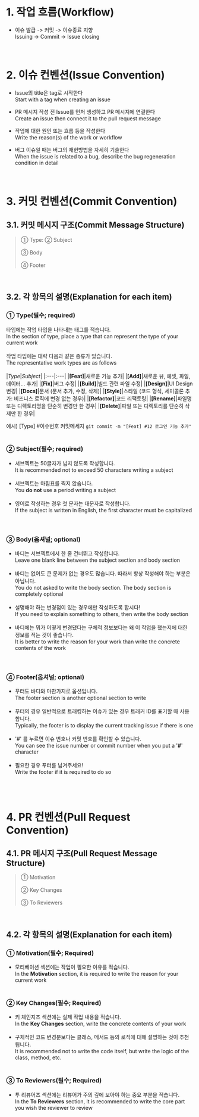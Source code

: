 # 1. 작업 흐름(Workflow)
- 이슈 발급 -> 커밋 -> 이슈종료 지향<br>Issuing -> Commit -> Issue closing<br><br><br>

# 2. 이슈 컨벤션(Issue Convention)
- Issue의 title은 tag로 시작한다<br>Start with a tag when creating an issue

- PR 메시지 작성 전 Issue를 먼저 생성하고 PR 메시지에 연결한다<br>Create an issue then connect it to the pull request message

- 작업에 대한 원인 또는 흐름 등을 작성한다<br>Write the reason(s) of the work or workflow

- 버그 이슈일 때는 버그의 재현방법을 자세히 기술한다<br>When the issue is related to a bug, describe the bug regeneration condition in detail<br><br><br>

# 3. 커밋 컨벤션(Commit Convention)
## 3.1. 커밋 메시지 구조(Commit Message Structure)<br>

> ① Type: ② Subject<br><br>
> ③ Body<br><br>
> ④ Footer

<br>

## 3.2. 각 항목의 설명(Explanation for each item)
### ① Type(필수; required)
타입에는 작업 타입을 나타내는 태그를 적습니다.<br>In the section of type, place a type that can represent the type of your current work<br><br>
작업 타입에는 대략 다음과 같은 종류가 있습니다.<br>The representative work types are as follows<br><br>
|*Type*|*Subject*|
|:---|:---|
|**[Feat]**|새로운 기능 추가|
|**[Add]**|새로운 뷰, 에셋, 파일, 데이터... 추가|
|**[Fix]**|버그 수정|
|**[Build]**|빌드 관련 파일 수정|
|**[Design]**|UI Design 변경|
|**[Docs]**|문서 (문서 추가, 수정, 삭제)|
|**[Style]**|스타일 (코드 형식, 세미콜론 추가: 비즈니스 로직에 변경 없는 경우)|
|**[Refactor]**|코드 리팩토링|
|**[Rename]**|파일명 또는 디렉토리명을 단순히 변경만 한 경우|
|**[Delete]**|파일 또는 디렉토리를 단순히 삭제만 한 경우|

예시) [Type] #이슈번호 커밋메세지 `git commit -m "[Feat] #12 로그인 기능 추가"`<br><br>

### ② Subject(필수; required)
- 서브젝트는 50글자가 넘지 않도록 작성합니다.<br>It is recommended not to exceed 50 characters writing a subject<br><br>
- 서브젝트는 마침표를 찍지 않습니다.<br>You **do not** use a period writing a subject<br><br>
- 영어로 작성하는 경우 첫 문자는 대문자로 작성합니다.<br>If the subject is written in English, the first character must be capitalized<br>
<br><br>

### ③ Body(옵셔널; optional)
- 바디는 서브젝트에서 한 줄 건너뛰고 작성합니다.<br>Leave one blank line between the subject section and body section<br><br>
- 바디는 없어도 큰 문제가 없는 경우도 많습니다. 따라서 항상 작성해야 하는 부분은 아닙니다.<br>You do not asked to write the body section. The body section is completely optional<br><br>
- 설명해야 하는 변경점이 있는 경우에만 작성하도록 합시다!<br>If you need to explain something to others, then write the body section<br><br>
- 바디에는 뭐가 어떻게 변경됐다는 구체적 정보보다는 왜 이 작업을 했는지에 대한 정보를 적는 것이 좋습니다.<br>It is better to write the reason for your work than write the concrete contents of the work<br>
<br><br>

### ④ Footer(옵셔널; optional)
- 푸터도 바디와 마찬가지로 옵션입니다.<br>The footer section is another optional section to write<br><br>
- 푸터의 경우 일반적으로 트래킹하는 이슈가 있는 경우 트래커 ID를 표기할 때 사용합니다.<br>Typically, the footer is to display the current tracking issue if there is one<br><br>
- '#' 를 누르면 이슈 번호나 커밋 번호를 확인할 수 있습니다.<br>You can see the issue number or commit number when you put a '**#**' character<br><br>
- 필요한 경우 푸터를 남겨주세요!<br>Write the footer if it is required to do so<br>
<br><br><br>



# 4. PR 컨벤션(Pull Request Convention)
## 4.1. PR 메시지 구조(Pull Request Message Structure)
> ① Motivation<br><br>
> ② Key Changes<br><br>
> ③ To Reviewers

<br>

## 4.2. 각 항목의 설명(Explanation for each item)
### ① Motivation(필수; Required)
- 모티베이션 섹션에는 작업이 필요한 이유를 적습니다.<br>In the **Motivation** section, it is required to write the reason for your current work<br><br>

### ② Key Changes(필수; Required)
- 키 체인지즈 섹션에는 실제 작업 내용을 적습니다.<br>In the **Key Changes** section, write the concrete contents of your work<br><br>
- 구체적인 코드 변경분보다는 클래스, 메서드 등의 로직에 대해 설명하는 것이 추천됩니다.<br>It is recommended not to write the code itself, but write the logic of the class, method, etc.<br><br>

### ③ To Reviewers(필수; Required)
- 투 리뷰어즈 섹션에는 리뷰어가 주의 깊에 보아야 하는 중요 부분을 적습니다.<br>In the **To Reviewers** section, it is recommended to write the core part you wish the reviewer to review

